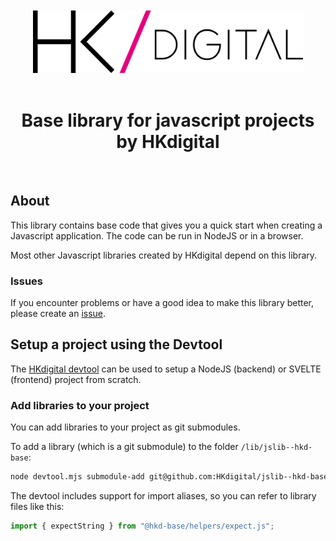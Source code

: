 <div align="center" style="text-align: center; ">
  <br>
  <br>
  <img alt="HKdigital" src="doc/doc-include/HKdigital-logo.svg" style="height: 100px;" />
  <br>
  <br>
</div>

<div align="center" style="text-align: center;">
  <h1>Base library for javascript projects by HKdigital</h1>
  <br>
</div>

## About

This library contains base code that gives you a quick start when creating a Javascript application. The code can be run in NodeJS or in a browser.

Most other Javascript libraries created by HKdigital depend on this library.

### Issues
If you encounter problems or have a good idea to make this library better, please create an [issue](https://github.com/HKdigital/jslib-hkd-base/issues).

## Setup a project using the Devtool

The [HKdigital devtool](https://github.com/HKdigital/hkdigital-jsdevtool) can be used to setup a NodeJS (backend) or SVELTE (frontend) project from scratch.

### Add libraries to your project

You can add libraries to your project as git submodules.

To add a library (which is a git submodule) to the folder `/lib/jslib--hkd-base`:

```bash
node devtool.mjs submodule-add git@github.com:HKdigital/jslib--hkd-base.git
```

The devtool includes support for import aliases, so you can refer to library files like this:

```js
import { expectString } from "@hkd-base/helpers/expect.js";
```
